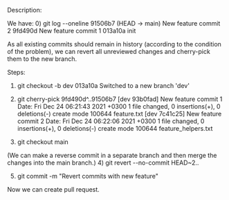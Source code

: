 Description:

We have:
0) git log --oneline
    91506b7 (HEAD -> main) New feature commit 2
    9fd490d New feature commit 1
    013a10a init

As all existing commits should remain in history (according to the condition of the problem), 
we can revert all unreviewed changes and cherry-pick them to the new branch.

Steps:

1) git checkout -b dev 013a10a
    Switched to a new branch 'dev'

2) git cherry-pick 9fd490d^..91506b7
    [dev 93b0fad] New feature commit 1
    Date: Fri Dec 24 06:21:43 2021 +0300
    1 file changed, 0 insertions(+), 0 deletions(-)
    create mode 100644 feature.txt
    [dev 7c41c25] New feature commit 2
    Date: Fri Dec 24 06:22:06 2021 +0300
    1 file changed, 0 insertions(+), 0 deletions(-)
    create mode 100644 feature_helpers.txt

3) git checkout main

(We can make a reverse commit in a separate branch and then merge the changes into the main branch.)
4) git revert --no-commit HEAD~2..

5) git commit -m "Revert commits with new feature"

Now we can create pull request.

